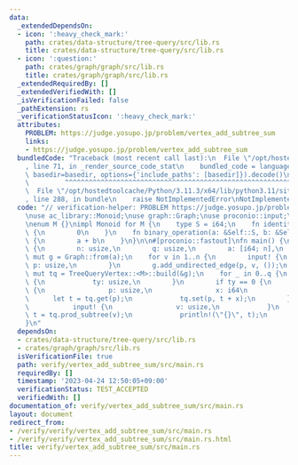 ```yaml
---
data:
  _extendedDependsOn:
  - icon: ':heavy_check_mark:'
    path: crates/data-structure/tree-query/src/lib.rs
    title: crates/data-structure/tree-query/src/lib.rs
  - icon: ':question:'
    path: crates/graph/graph/src/lib.rs
    title: crates/graph/graph/src/lib.rs
  _extendedRequiredBy: []
  _extendedVerifiedWith: []
  _isVerificationFailed: false
  _pathExtension: rs
  _verificationStatusIcon: ':heavy_check_mark:'
  attributes:
    PROBLEM: https://judge.yosupo.jp/problem/vertex_add_subtree_sum
    links:
    - https://judge.yosupo.jp/problem/vertex_add_subtree_sum
  bundledCode: "Traceback (most recent call last):\n  File \"/opt/hostedtoolcache/Python/3.11.3/x64/lib/python3.11/site-packages/onlinejudge_verify/documentation/build.py\"\
    , line 71, in _render_source_code_stat\n    bundled_code = language.bundle(stat.path,\
    \ basedir=basedir, options={'include_paths': [basedir]}).decode()\n          \
    \         ^^^^^^^^^^^^^^^^^^^^^^^^^^^^^^^^^^^^^^^^^^^^^^^^^^^^^^^^^^^^^^^^^^^^^^^^^^^^^^^^^\n\
    \  File \"/opt/hostedtoolcache/Python/3.11.3/x64/lib/python3.11/site-packages/onlinejudge_verify/languages/rust.py\"\
    , line 288, in bundle\n    raise NotImplementedError\nNotImplementedError\n"
  code: "// verification-helper: PROBLEM https://judge.yosupo.jp/problem/vertex_add_subtree_sum\n\
    \nuse ac_library::Monoid;\nuse graph::Graph;\nuse proconio::input;\nuse tree_query::TreeQueryVertex;\n\
    \nenum M {}\nimpl Monoid for M {\n    type S = i64;\n    fn identity() -> Self::S\
    \ {\n        0\n    }\n    fn binary_operation(a: &Self::S, b: &Self::S) -> Self::S\
    \ {\n        a + b\n    }\n}\n\n#[proconio::fastout]\nfn main() {\n    input!\
    \ {\n        n: usize,\n        q: usize,\n        a: [i64; n],\n    }\n    let\
    \ mut g = Graph::from(a);\n    for v in 1..n {\n        input! {\n           \
    \ p: usize,\n        }\n        g.add_undirected_edge(p, v, ());\n    }\n    let\
    \ mut tq = TreeQueryVertex::<M>::build(&g);\n    for _ in 0..q {\n        input!\
    \ {\n            ty: usize,\n        }\n        if ty == 0 {\n            input!\
    \ {\n                p: usize,\n                x: i64\n            }\n      \
    \      let t = tq.get(p);\n            tq.set(p, t + x);\n        } else {\n \
    \           input! {\n                v: usize,\n            }\n            let\
    \ t = tq.prod_subtree(v);\n            println!(\"{}\", t);\n        }\n    }\n\
    }\n"
  dependsOn:
  - crates/data-structure/tree-query/src/lib.rs
  - crates/graph/graph/src/lib.rs
  isVerificationFile: true
  path: verify/vertex_add_subtree_sum/src/main.rs
  requiredBy: []
  timestamp: '2023-04-24 12:50:05+09:00'
  verificationStatus: TEST_ACCEPTED
  verifiedWith: []
documentation_of: verify/vertex_add_subtree_sum/src/main.rs
layout: document
redirect_from:
- /verify/verify/vertex_add_subtree_sum/src/main.rs
- /verify/verify/vertex_add_subtree_sum/src/main.rs.html
title: verify/vertex_add_subtree_sum/src/main.rs
---
```

